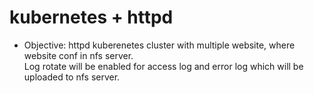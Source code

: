 # kubernetes + httpd

- Objective: httpd kuberenetes cluster with multiple website, where website conf in nfs server.<br>
			 Log rotate will be enabled for access log and error log which will be uploaded to nfs server.
